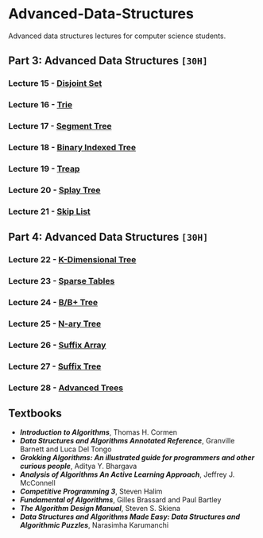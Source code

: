 # Advanced-Data-Structures
Advanced data structures lectures for computer science students.

## Part 3: Advanced Data Structures `[30H]`

### Lecture 15 - [Disjoint Set]()
### Lecture 16 - [Trie]()
### Lecture 17 - [Segment Tree]()
### Lecture 18 - [Binary Indexed Tree]()
### Lecture 19 - [Treap]()
### Lecture 20 - [Splay Tree]()
### Lecture 21 - [Skip List]()

## Part 4: Advanced Data Structures `[30H]`

### Lecture 22 - [K-Dimensional Tree]()
### Lecture 23 - [Sparse Tables]()
### Lecture 24 - [B/B+ Tree]()
### Lecture 25 - [N-ary Tree]()
### Lecture 26 - [Suffix Array]()
### Lecture 27 - [Suffix Tree]()
### Lecture 28 - [Advanced Trees]()

## Textbooks

* ***Introduction to Algorithms***, Thomas H. Cormen
* ***Data Structures and Algorithms Annotated Reference***, Granville Barnett and Luca Del Tongo
* ***Grokking Algorithms: An illustrated guide for programmers and other curious people***, Aditya Y. Bhargava
* ***Analysis of Algorithms An Active Learning Approach***, Jeffrey J. McConnell
* ***Competitive Programming 3***, Steven Halim
* ***Fundamental of Algorithms***, Gilles Brassard and Paul Bartley
* ***The Algorithm Design Manual***, Steven S. Skiena
* ***Data Structures and Algorithms Made Easy: Data Structures and Algorithmic Puzzles***, Narasimha Karumanchi
